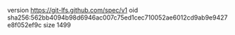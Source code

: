version https://git-lfs.github.com/spec/v1
oid sha256:562bb4094b98d6946ac007c75ed1cec710052ae6012cd9ab9e9427e8f052ef9c
size 1499
